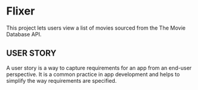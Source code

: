 # Flixer
This project lets users view a list of movies sourced from the The Movie Database API.
## USER STORY
A user story is a way to capture requirements for an app from an end-user perspective. It is a common practice in app development and helps to simplify the way requirements are specified.


